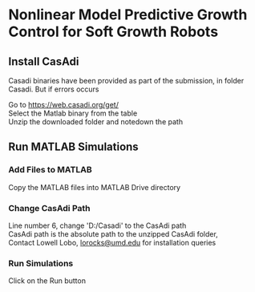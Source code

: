 # Nonlinear Model Predictive Growth Control for Soft Growth Robots
## Install CasAdi
Casadi binaries have been provided as part of the submission, in folder Casadi. But if errors occurs
<br>

Go to https://web.casadi.org/get/
<br>
Select the Matlab binary from the table
<br>
Unzip the downloaded folder and notedown the path


## Run MATLAB Simulations
### Add Files to MATLAB
Copy the MATLAB files into MATLAB Drive directory

### Change CasAdi Path
Line number 6, change 'D:/Casadi' to the CasAdi path
<br>
CasAdi path is the absolute path to the unzipped CasAdi folder,
<br>
Contact Lowell Lobo, lorocks@umd.edu for installation queries

### Run Simulations
Click on the Run button
